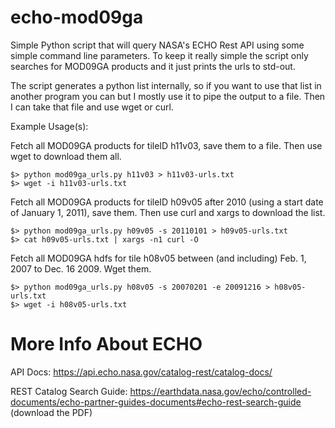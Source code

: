 echo-mod09ga
============

Simple Python script that will query NASA's ECHO Rest API using some simple command line parameters.
To keep it really simple the script only searches for MOD09GA products and it just prints the urls
to std-out.

The script generates a python list internally, so if you want to use that list in another program you can
but I mostly use it to pipe the output to a file.  Then I can take that file and use wget or curl.

Example Usage(s):

Fetch all MOD09GA products for tileID h11v03, save them to a file.  Then use wget to download them all.

    $> python mod09ga_urls.py h11v03 > h11v03-urls.txt
    $> wget -i h11v03-urls.txt

Fetch all MOD09GA products for tileID h09v05 after 2010 (using a start date of January 1, 2011),
save them.  Then use curl and xargs to download the list.

    $> python mod09ga_urls.py h09v05 -s 20110101 > h09v05-urls.txt
    $> cat h09v05-urls.txt | xargs -n1 curl -O

Fetch all MOD09GA hdfs for tile h08v05 between (and including) Feb. 1, 2007 to Dec. 16 2009. Wget them.

    $> python mod09ga_urls.py h08v05 -s 20070201 -e 20091216 > h08v05-urls.txt
    $> wget -i h08v05-urls.txt

More Info About ECHO
====================

API Docs:  https://api.echo.nasa.gov/catalog-rest/catalog-docs/

REST Catalog Search Guide: https://earthdata.nasa.gov/echo/controlled-documents/echo-partner-guides-documents#echo-rest-search-guide (download the PDF)
